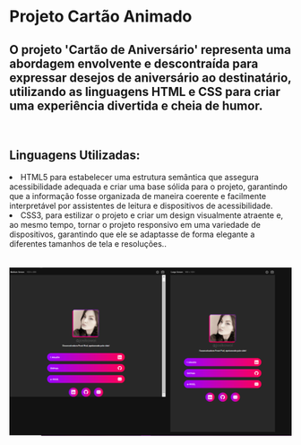 <h1>Projeto Cartão Animado</h1>
<h2>O projeto 'Cartão de Aniversário' representa uma abordagem envolvente e descontraída para expressar desejos de aniversário ao destinatário, utilizando as linguagens HTML e CSS para criar uma experiência divertida e cheia de humor.</h2>
<br>
<h2>Linguagens Utilizadas:</h2>
<lo>
  <li>HTML5 para estabelecer uma estrutura semântica que assegura acessibilidade adequada e criar uma base sólida para o projeto, garantindo que a informação fosse organizada de maneira coerente e facilmente interpretável por assistentes de leitura e dispositivos de acessibilidade.</li>
  <li> CSS3, para estilizar o projeto e criar um design visualmente atraente e, ao mesmo tempo, tornar o projeto responsivo em uma variedade de dispositivos, garantindo que ele se adaptasse de forma elegante a diferentes tamanhos de tela e resoluções..</li>
</lo>
<br>
<br>
<img src="https://github.com/Josetelma/Projeto-Bio/blob/main/assets/2.PNG?raw=true)https://github.com/Josetelma/Projeto-Bio/blob/main/assets/2.PNG?raw=true">


